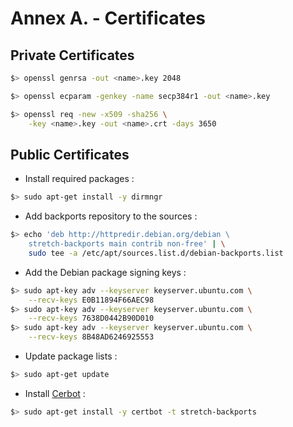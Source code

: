 # Annex A. - Certificates

## Private Certificates

```bash
$> openssl genrsa -out <name>.key 2048

$> openssl ecparam -genkey -name secp384r1 -out <name>.key

$> openssl req -new -x509 -sha256 \
    -key <name>.key -out <name>.crt -days 3650
```

## Public Certificates

* Install required packages :

```bash
$> sudo apt-get install -y dirmngr
```

* Add backports repository to the sources :

```bash
$> echo 'deb http://httpredir.debian.org/debian \
    stretch-backports main contrib non-free' | \
    sudo tee -a /etc/apt/sources.list.d/debian-backports.list
```

* Add the Debian package signing keys :

```bash
$> sudo apt-key adv --keyserver keyserver.ubuntu.com \
    --recv-keys E0B11894F66AEC98
$> sudo apt-key adv --keyserver keyserver.ubuntu.com \
    --recv-keys 7638D0442B90D010
$> sudo apt-key adv --keyserver keyserver.ubuntu.com \
    --recv-keys 8B48AD6246925553
```

* Update package lists :

```bash
$> sudo apt-get update
```

* Install [Cerbot](https://certbot.eff.org/) :

```bash
$> sudo apt-get install -y certbot -t stretch-backports
```

